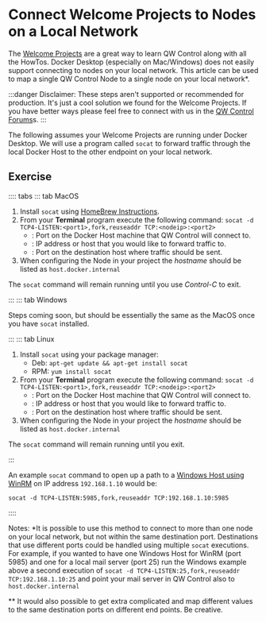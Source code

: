 # Connect Welcome Projects to Nodes on a Local Network

The [Welcome Projects](/learning/howto/welcome-project-starter.md) are a great way to learn QW Control along with all the HowTos. Docker Desktop (especially on Mac/Windows) does not easily support connecting to nodes on your local network. This article can be used to map a single QW Control Node to a single node on your local network*.

:::danger
Disclaimer: These steps aren't supported or recommended for production. It's just a cool solution we found for the Welcome Projects. If you have better ways please feel free to connect with us in the [QW Control Forums](https://community.pagerduty.com)s.
:::

The following assumes your Welcome Projects are running under Docker Desktop. We will use a program called `socat` to forward traffic through the local Docker Host to the other endpoint on your local network.

## Exercise

:::: tabs
::: tab MacOS


1. Install `socat` using [HomeBrew Instructions](https://formulae.brew.sh/formula/socat).
1. From your **Terminal** program execute the following command: `socat -d TCP4-LISTEN:<port1>,fork,reuseaddr TCP:<nodeip>:<port2>`
    - _<port1>_: Port on the Docker Host machine that QW Control will connect to.
    - _<nodeip>_: IP address or host that you would like to forward traffic to.
    - _<port2>_: Port on the destination host where traffic should be sent.
1. When configuring the Node in your project the _hostname_ should be listed as `host.docker.internal`

The `socat` command will remain running until you use _Control-C_ to exit.

:::
::: tab Windows

Steps coming soon, but should be essentially the same as the MacOS once you have `socat` installed.

:::
::: tab Linux

1. Install `socat` using your package manager:
    - Deb: `apt-get update && apt-get install socat`
    - RPM: `yum install socat`
1. From your **Terminal** program execute the following command: `socat -d TCP4-LISTEN:<port1>,fork,reuseaddr TCP:<nodeip>:<port2>`
    - _<port1>_: Port on the Docker Host machine that QW Control will connect to.
    - _<nodeip>_: IP address or host that you would like to forward traffic to.
    - _<port2>_: Port on the destination host where traffic should be sent.
1. When configuring the Node in your project the _hostname_ should be listed as `host.docker.internal`

The `socat` command will remain running until you exit.

:::

An example `socat` command to open up a path to a [Windows Host using WinRM](/learning/howto/configuring-windows-nodes.md) on IP address `192.168.1.10` would be:

`socat -d TCP4-LISTEN:5985,fork,reuseaddr TCP:192.168.1.10:5985`

::::

Notes:
\*It is possible to use this method to connect to more than one node on your local network, but not within the same destination port. Destinations that use different ports could be handled using multiple `socat` executions. For example, if you wanted to have one Windows Host for WinRM (port 5985) and one for a local mail server (port 25) run the Windows example above a second execution of `socat -d TCP4-LISTEN:25,fork,reuseaddr TCP:192.168.1.10:25` and point your mail server in QW Control also to `host.docker.internal`

\*\* It would also possible to get extra complicated and map different _<port1>_ values to the same destination ports on different end points. Be creative.
